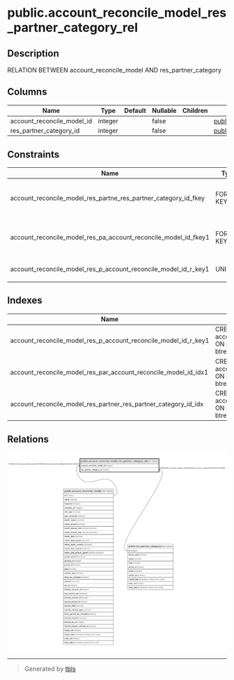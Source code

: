 # public.account_reconcile_model_res_partner_category_rel

## Description

RELATION BETWEEN account_reconcile_model AND res_partner_category

## Columns

| Name | Type | Default | Nullable | Children | Parents | Comment |
| ---- | ---- | ------- | -------- | -------- | ------- | ------- |
| account_reconcile_model_id | integer |  | false |  | [public.account_reconcile_model](public.account_reconcile_model.md) |  |
| res_partner_category_id | integer |  | false |  | [public.res_partner_category](public.res_partner_category.md) |  |

## Constraints

| Name | Type | Definition |
| ---- | ---- | ---------- |
| account_reconcile_model_res_partne_res_partner_category_id_fkey | FOREIGN KEY | FOREIGN KEY (res_partner_category_id) REFERENCES res_partner_category(id) ON DELETE CASCADE |
| account_reconcile_model_res_pa_account_reconcile_model_id_fkey1 | FOREIGN KEY | FOREIGN KEY (account_reconcile_model_id) REFERENCES account_reconcile_model(id) ON DELETE CASCADE |
| account_reconcile_model_res_p_account_reconcile_model_id_r_key1 | UNIQUE | UNIQUE (account_reconcile_model_id, res_partner_category_id) |

## Indexes

| Name | Definition |
| ---- | ---------- |
| account_reconcile_model_res_p_account_reconcile_model_id_r_key1 | CREATE UNIQUE INDEX account_reconcile_model_res_p_account_reconcile_model_id_r_key1 ON public.account_reconcile_model_res_partner_category_rel USING btree (account_reconcile_model_id, res_partner_category_id) |
| account_reconcile_model_res_par_account_reconcile_model_id_idx1 | CREATE INDEX account_reconcile_model_res_par_account_reconcile_model_id_idx1 ON public.account_reconcile_model_res_partner_category_rel USING btree (account_reconcile_model_id) |
| account_reconcile_model_res_partner_res_partner_category_id_idx | CREATE INDEX account_reconcile_model_res_partner_res_partner_category_id_idx ON public.account_reconcile_model_res_partner_category_rel USING btree (res_partner_category_id) |

## Relations

![er](public.account_reconcile_model_res_partner_category_rel.svg)

---

> Generated by [tbls](https://github.com/k1LoW/tbls)
